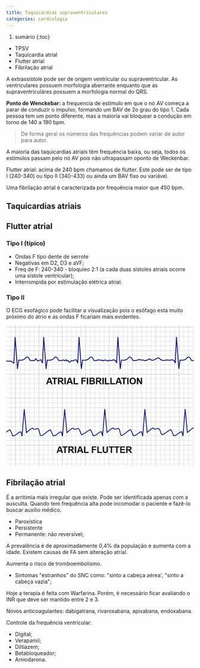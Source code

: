 ```yaml
---
title: Taquicardias supraventriculares
categories: cardiologia
---
```


1. sumário
{:toc}

* TPSV
* Taquicardia atrial
* Flutter atrial
* Fibrilação atrial

A extrassístole pode ser de origem ventricular ou supraventricular. As ventriculares possuem morfologia aberrante  enquanto que as supraventriculáres possuem a morfologia normal do QRS.

**Ponto de Wenckebar:** a frequencia de estimulo em que o nó AV começa a parar de conduzir o impulso, formando um BAV de 2o grau do tipo 1. Cada pessoa tem um ponto diferente, mas a maioria vai bloquear a condução em torno de 140 a 190 bpm.

> De forma geral os números das frequências podem variar de autor para autor.

A maioria das taquicardias atriais têm  frequência baixa, ou seja, todos os estímulos passam pelo nó AV pois não ultrapassam oponto de Weckenbar. 

Flutter atrial: acima de 240 bpm chamamos de flutter. Este pode ser de tipo I (240-340) ou tipo II (340-433) ou ainda um BAV fixo ou variável.

Uma fibrilação atrial é caracterizada por frequência maior que 450 bpm.


## Taquicardias atriais

## Flutter atrial

### Tipo I (típico)

* Ondas F tipo dente de serrote
* Negativas em D2, D3 e aVF;
* Freq de F: 240-340 - bloquieo 2:1 (a cada duas sístoles atriais ocorre uma sístole ventricular);
* Interrompida por estimulação elétrica atrial.

### Tipo II 

O ECG esofágico pode facilitar a visualização pois o esôfago está muito próximo do átrio e as ondas F ficariam mais evidentes.

![Flutter](/assets/cardiologia/flutter.webp)

## Fibrilação atrial

É a arritimia mais irregular que existe. Pode ser identificada apenas com a ausculta. Quando tem frequência alta pode incomodar o paciente e fazê-lo buscar auxílio médico.

* Paroxística
* Persistente
* Permanente: não reversível;

A prevalência é de aproximadamente 0,4% da população e aumenta com a idade. Existem causas de FA sem alteração atrial.

Aumenta o risco de tromboembolismo.

* Sintomas "estranhos" do SNC como: "sinto a cabeça aérea', "sinto a cabeça vazia";


Hoje a terapia é feita com Warfarina. Porém, é necessário ficar avaliando o INR que deve ser mantido entre 2 e 3.

Novos anticoagulantes: dabigatrana, rivaroxabana, apixabana, endoxabana.


Controle da frequência ventricular:

* Digital;
* Verapamil;
* Diltiazem;
* Betabloqueador; 
* Amiodarona.